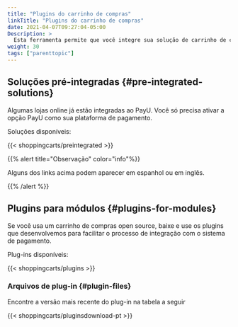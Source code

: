 ```yaml
---
title: "Plugins do carrinho de compras"
linkTitle: "Plugins do carrinho de compras"
date: 2021-04-07T09:27:04-05:00
Description: >
  Esta ferramenta permite que você integre sua solução de carrinho de compras com qualquer um de nossos plug-ins disponíveis.
weight: 30
tags: ["parenttopic"]
---
```


## Soluções pré-integradas {#pre-integrated-solutions}
Algumas lojas online já estão integradas ao PayU. Você só precisa ativar a opção PayU como sua plataforma de pagamento.

Soluções disponíveis:

{{< shoppingcarts/preintegrated >}}

{{% alert title="Observação" color="info"%}}

Alguns dos links acima podem aparecer em espanhol ou em inglês.

{{% /alert %}}  

## Plugins para módulos {#plugins-for-modules}
Se você usa um carrinho de compras open source, baixe e use os plugins que desenvolvemos para facilitar o processo de integração com o sistema de pagamento.

Plug-ins disponíveis:

{{< shoppingcarts/plugins >}}

### Arquivos de plug-in {#plugin-files}
Encontre a versão mais recente do plug-in na tabela a seguir

{{< shoppingcarts/pluginsdownload-pt >}}